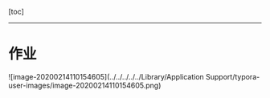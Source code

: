 

[toc]

---

# 作业



![image-20200214110154605](../../../../../Library/Application Support/typora-user-images/image-20200214110154605.png)